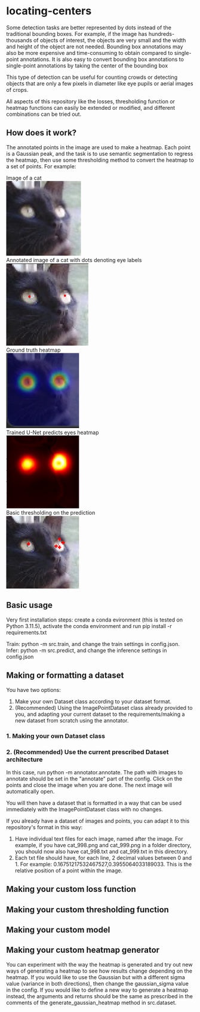 # locating-centers 
Some detection tasks are better represented by dots instead of the traditional bounding boxes. For example, if the image has hundreds-thousands of objects of interest, the objects are very small and the width and height of the object are not needed. Bounding box annotations may also be more expensive and time-consuming to obtain compared to single-point annotations. It is also easy to convert bounding box annotations to single-point annotations by taking the center of the bounding box

This type of detection can be useful for counting crowds or detecting objects that are only a few pixels in diameter like eye pupils or aerial images of crops.

All aspects of this repository like the losses, thresholding function or heatmap functions can easily be extended or modified, and different combinations can be tried out.

## How does it work?
The annotated points in the image are used to make a heatmap. Each point is a Gaussian peak, and the task is to use semantic segmentation to regress the heatmap, then use some thresholding method to convert the heatmap to a set of points. For example:

Image of a cat\
<img src="./media/cat_998.png" alt="Image of a cat" width="200"/>\
Annotated image of a cat with dots denoting eye labels\
<img src="./media/dots.png" alt="Annotated image of a cat with dots denoting eye labels" width="220"/>\
Ground truth heatmap\
<img src="./media/heatmap.png" alt="Image of a cat with heatmap" width="195"/>\
Trained U-Net predicts eyes heatmap\
<img src="./media/predicted.png" alt="Trained U-Net predicts eyes heatmap" width="195"/>\
Basic thresholding on the prediction\
<img src="./media/threshold.png" alt="Basic thresholding on the prediction" width="195"/>
  
## Basic usage

Very first installation steps: create a conda evironment (this is tested on Python 3.11.5), activate the conda environment and run pip install -r requirements.txt

Train: python -m src.train, and change the train settings in config.json.\
Infer: python -m src.predict, and change the inference settings in config.json




## Making or formatting a dataset  
  
You have two options:

 1. Make your own Dataset class according to your dataset format.
 2. (Recommended) Using the ImagePointDataset class already provided to you, and adapting your current dataset to the requirements/making a new dataset from scratch using the annotator.

### 1. Making your own Dataset class
### 2. (Recommended) Use the current prescribed Dataset architecture

In this case, run python -m annotator.annotate. The path with images to annotate should be set in the "annotate" part of the config. Click on the points and close the image when you are done. The next image will automatically open.

You will then have a dataset that is formatted in a way that can be used immediately with the ImagePointDataset class with no changes.

If you already have a dataset of images and points, you can adapt it to this repository's format in this way:

1. Have individual text files for each image, named after the image. For example, if you have cat_998.png and cat_999.png in a folder directory, you should now also have cat_998.txt and cat_999.txt in this directory.
2. Each txt file should have, for each line, 2 decimal values between 0 and 1. For example: 0.16751217532467527,0.3955064033189033. This is the relative position of a point within the image.

## Making your custom loss function
## Making your custom thresholding function
## Making your custom model
## Making your custom heatmap generator

You can experiment with the way the heatmap is generated and try out new ways of generating a heatmap to see how results change depending on the heatmap.
If you would like to use the Gaussian but with a different sigma value (variance in both directions), then change the gaussian_sigma value in the config.
If you would like to define a new way to generate a heatmap instead, the arguments and returns should be the same as prescribed in the comments of the generate_gaussian_heatmap method in src.dataset.
